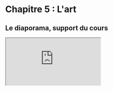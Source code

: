 # Chapitre 5 : L'art

<!-- Question directrice : Peut-on définir ce qui fait la valeur d'une œuvre d'art ? -->

## Le diaporama, support du cours

<iframe src="https://eyssette.github.io/marp-slides/slides/2021-2022/s3-ch5.md"></iframe>

<script>subPages()</script>